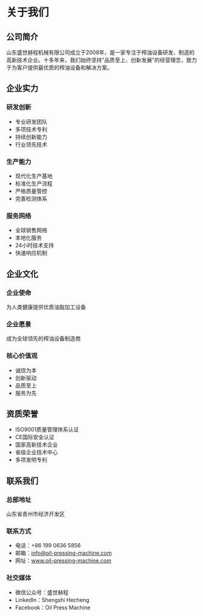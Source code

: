 # 关于我们

## 公司简介

山东盛世赫程机械有限公司成立于2008年，是一家专注于榨油设备研发、制造的高新技术企业。十多年来，我们始终坚持"品质至上、创新发展"的经营理念，致力于为客户提供最优质的榨油设备和解决方案。

## 企业实力

### 研发创新
- 专业研发团队
- 多项技术专利
- 持续创新能力
- 行业领先技术

### 生产能力
- 现代化生产基地
- 标准化生产流程
- 严格质量管控
- 完善检测体系

### 服务网络
- 全球销售网络
- 本地化服务
- 24小时技术支持
- 快速响应机制

## 企业文化

### 企业使命
为人类健康提供优质油脂加工设备

### 企业愿景
成为全球领先的榨油设备制造商

### 核心价值观
- 诚信为本
- 创新驱动
- 品质至上
- 服务为先

## 资质荣誉

- ISO9001质量管理体系认证
- CE国际安全认证
- 国家高新技术企业
- 省级企业技术中心
- 多项发明专利

## 联系我们

### 总部地址
山东省青州市经济开发区

### 联系方式
- 电话：+86 199 0636 5856
- 邮箱：info@oil-pressing-machine.com
- 网址：www.oil-pressing-machine.com

### 社交媒体
- 微信公众号：盛世赫程
- LinkedIn：Shengshi Hecheng
- Facebook：Oil Press Machine
